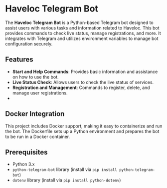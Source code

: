 # Haveloc Telegram Bot

The **Haveloc Telegram Bot** is a Python-based Telegram bot designed to assist users with various tasks and information related to Haveloc. This bot provides commands to check live status, manage registrations, and more. It integrates with Telegram and utilizes environment variables to manage bot configuration securely.

## Features

- **Start and Help Commands**: Provides basic information and assistance on how to use the bot.
- **Live Status Check**: Allows users to check the live status of services.
- **Registration and Management**: Commands to register, delete, and manage user registrations.
- 
## Docker Integration

This project includes Docker support, making it easy to containerize and run the bot. The Dockerfile sets up a Python environment and prepares the bot to be run in a Docker container.

## Prerequisites

- Python 3.x
- `python-telegram-bot` library (install via `pip install python-telegram-bot`)
- `dotenv` library (install via `pip install python-dotenv`)
